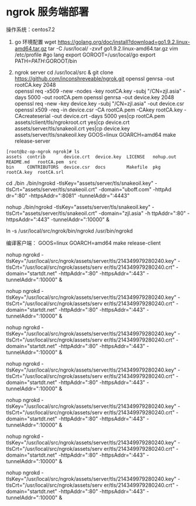 # ngrok 服务端部署
操作系统：centos7.2
1. go 环境配置
wget https://golang.org/doc/install?download=go1.9.2.linux-amd64.tar.gz
tar -C /usr/local/ -zxvf go1.9.2.linux-amd64.tar.gz
vim /etc/profile
#go lang
export GOROOT=/usr/local/go
export PATH=$PATH:$GOROOT/bin

2. ngrok server
 cd /usr/local/src & git clone https://github.com/inconshreveable/ngrok.git
 openssl genrsa -out rootCA.key 2048  
 openssl req -x509 -new -nodes -key rootCA.key -subj "/CN=zjl.asia" -days 5000 -out rootCA.pem
 openssl genrsa -out device.key 2048
 openssl req -new -key device.key -subj "/CN=zjl.asia" -out device.csr
 openssl x509 -req -in device.csr -CA rootCA.pem -CAkey rootCA.key -CAcreateserial -out device.crt -days 5000
 yes|cp rootCA.pem assets/client/tls/ngrokroot.crt
 yes|cp device.crt assets/server/tls/snakeoil.crt
 yes|cp device.key assets/server/tls/snakeoil.key
 GOOS=linux GOARCH=amd64 make release-server
 
 ```
 [root@bz-op-ngrok ngrok]# ls
assets  contrib       device.crt  device.key  LICENSE   nohup.out  README.md   rootCA.pem  src
bin     CONTRIBUTORS  device.csr  docs        Makefile  pkg        rootCA.key  rootCA.srl
```

cd ./bin
./bin/ngrokd -tlsKey="assets/server/tls/snakeoil.key" -tlsCrt="assets/server/tls/snakeoil.crt" -domain="uboff.com"  -httpAd
dr=":80" -httpsAddr=":8081" -tunnelAddr=":4443"

nohup ./bin/ngrokd -tlsKey="assets/server/tls/snakeoil.key" -tlsCrt="assets/server/tls/snakeoil.crt" -domain="zjl.asia"  -h
ttpAddr=":80" -httpsAddr=":443" -tunnelAddr=":10000" &

ln -s /usr/local/src/ngrok/bin/ngrokd /usr/bin/ngrokd

编译客户端：
GOOS=linux GOARCH=amd64 make release-client


nohup ngrokd -tlsKey="/usr/local/src/ngrok/assets/server/tls/214349979280240.key" -tlsCrt="/usr/local/src/ngrok/assets/serv
er/tls/214349979280240.crt" -domain="startdt.net" -httpAddr=":80" -httpsAddr=":443" -tunnelAddr=":10000" &

nohup ngrokd -tlsKey="/usr/local/src/ngrok/assets/server/tls/214349979280240.key" -tlsCrt="/usr/local/src/ngrok/assets/serv
er/tls/214349979280240.crt" -domain="startdt.net" -httpAddr=":80" -httpsAddr=":443" -tunnelAddr=":10000" &

nohup ngrokd -tlsKey="/usr/local/src/ngrok/assets/server/tls/214349979280240.key" -tlsCrt="/usr/local/src/ngrok/assets/serv
er/tls/214349979280240.crt" -domain="startdt.net" -httpAddr=":80" -httpsAddr=":443" -tunnelAddr=":10000" &

nohup ngrokd -tlsKey="/usr/local/src/ngrok/assets/server/tls/214349979280240.key" -tlsCrt="/usr/local/src/ngrok/assets/serv
er/tls/214349979280240.crt" -domain="startdt.net" -httpAddr=":80" -httpsAddr=":443" -tunnelAddr=":10000" &

nohup ngrokd -tlsKey="/usr/local/src/ngrok/assets/server/tls/214349979280240.key" -tlsCrt="/usr/local/src/ngrok/assets/serv
er/tls/214349979280240.crt" -domain="startdt.net" -httpAddr=":80" -httpsAddr=":443" -tunnelAddr=":10000" &

nohup ngrokd -tlsKey="/usr/local/src/ngrok/assets/server/tls/214349979280240.key" -tlsCrt="/usr/local/src/ngrok/assets/serv
er/tls/214349979280240.crt" -domain="startdt.net" -httpAddr=":80" -httpsAddr=":443" -tunnelAddr=":10000" &

nohup ngrokd -tlsKey="/usr/local/src/ngrok/assets/server/tls/214349979280240.key" -tlsCrt="/usr/local/src/ngrok/assets/serv
er/tls/214349979280240.crt" -domain="startdt.net" -httpAddr=":80" -httpsAddr=":443" -tunnelAddr=":10000" &

